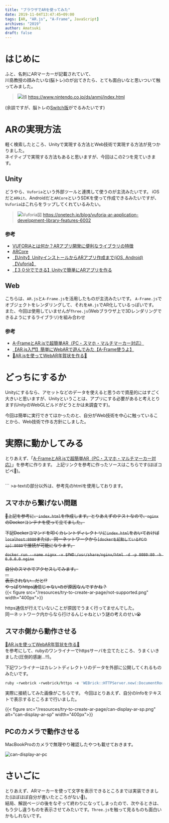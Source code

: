 ```yaml
---
title: "ブラウザでARを使ってみた"
date: 2019-11-04T13:47:45+09:00
tags: [AR, "AR.js", "A-Frame", JavaScript]
archives: "2019"
author: Amatsuki
draft: false
---
```

# はじめに
ふと、名刺にARマーカーが記載されていて、  
川島教授の顔みたいな(脳トレ)のが出てきたら、とても面白いなと思いついて触ってみました。

>![顔](https://www.nintendo.co.jp/ds/anmj/top/needfla.gif)
https://www.nintendo.co.jp/ds/anmj/index.html

(余談ですが、脳トレの[Switch版](https://topics.nintendo.co.jp/c/article/aa9b7d00-e021-11e9-b641-063b7ac45a6d.html)がでるみたいです)

# ARの実現方法
軽く検索したところ、Unityで実現する方法とWeb技術で実現する方法が見つかりました。  
ネイティブで実現する方法もあると思いますが、今回はこの2つを見ていきます。

## Unity
どうやら、`Vuforia`という外部ツールと連携して使うのが主流みたいです。
iOSだと`ARkit`、Androidだと`ARCore`というSDKを使って作成できるみたいですが、`Vuforia`はこれらをラップしてくれているみたい。

>![Vuforia図](https://onetech.jp/blog/wp-content/uploads/2019/10/Vuforia-ar-develop-Engine-1024x586.png)
>https://onetech.jp/blog/vuforia-ar-application-development-library-features-6002

### 参考
- [VUFORIAとは何か？ARアプリ開発に便利なライブラリの特徴](https://onetech.jp/blog/vuforia-ar-application-development-library-features-6002)
- [ARCore](https://unity3d.com/jp/partners/google/arcore)
- [【Unity】UnityインストールからARアプリ作成まで(iOS, Android)【Vuforia】](https://qiita.com/rio_matsui/items/32cd036684d7c32f57f9)
- [【３０分でできる】Unityで簡単にARアプリを作る](http://makers.hatenablog.com/entry/2013/12/27/191636)

## Web
こちらは、`AR.js`と`A-Frame.js`を活用したものが主流みたいです。
`A-Frame.js`でオブジェクトをレンダリングして、それを`AR.js`でAR化しているっぽいです。  
また、今回は使用していませんが`Three.js`(Webブラウザ上で3Dレンダリングできるようにするライブラリ)を組み合わせ

### 参考
- [A-FrameとAR.jsで超簡単AR（PC・スマホ・マルチマーカー対応）](https://qiita.com/mkoku/items/c635566e829c303a7d3f)
- [【AR.js入門】簡単にWebARで遊んでみた【A-Frame使うよ】](https://qiita.com/sakaryu/items/769a2a538baf7e4ee1c7)
- [🐶AR.jsを使ってWebAR年賀状を作る🐶](https://iti.hatenablog.jp/entry/2017/12/04/090023)

# どっちにするか
Unityにするなら、アセットなどのデータを使えると思うので資産的にはすごく大きいと思いますが、Unityということは、アプリにする必要があると考えとります(UnityのWebGLビルドがどうとかは未調査です)。

今回は簡単に実行できてほかったのと、自分がWeb技術を中心に触っていることから、Web技術で作る方針にしました。

# 実際に動かしてみる
とりあえず、「[A-FrameとAR.jsで超簡単AR（PC・スマホ・マルチマーカー対応）](https://qiita.com/mkoku/items/c635566e829c303a7d3f)」を参考に作ります。
上記リンクを参考に作ったソースはこちらです(ほぼコピペ🤔)。

>```html
<!doctype HTML>
<html>
<script src="https://aframe.io/releases/0.8.2/aframe.min.js"></script>
<script src="https://cdn.rawgit.com/jeromeetienne/AR.js/1.5.0/aframe/build/aframe-ar.js"></script>
<!-- スクリプト読み込み -->

<body style='margin:0px; overflow:hidden;'>
<a-scene embedded arjs="debugUIEnabled:false;trackingMethod:best;" vr-mode-ui="enabled: false">
    <a-marker preset="hiro">
        <a-text value="Name: Urato Amatsuki\nTwitter: @AmatsukiUrato\nGithub: AmatsukiUrato" position="0 0.5 0" align="center"></a-text>
    </a-marker>
    <a-entity camera></a-entity>
</a-scene>
</body>
</html>
```
>a-textの部分以外は、参考先のhtmlを使用しております。

## スマホから繋げない問題
~~上記を参考に、`index.html`を作成します。とりあえずのテストなので、`nginx`のDockerコンテナを使って立てました。~~

~~下記Dockerコマンドを叩くカレントディレクトリに`index.html`をおいておけば`localhost:8080`または、同一ネットワークから`[dockerを起動しているPCのip]:8080`で接続が可能になります。~~

~~`docker run --name nignx -v $PWD:/usr/share/nginx/html -d -p 8080:80 -h 0.0.0.0 nginx`~~

~~自分のスマホでアクセスしてみます。  
...  
表示されない…だと!?  
やっぱりhttps通信じゃないのが原因なんですかね？~~  
{{< figure src="/resources/try-to-create-ar-page/not-supported.png" width="400px">}}

https通信が行えていないことが原因でうまく行ってませんでした。  
同一ネットワーク内からなら行けるんじゃねという謎の考えのせい😭

## スマホ側から動作させる
[🐶AR.jsを使ってWebAR年賀状を作る🐶](https://iti.hatenablog.jp/entry/2017/12/04/090023)  
を参考にして、rubyのワンライナーでhttpsサーバを立てたところ、うまくいきました(圧倒的感謝…!!)。

下記ワンライナーはカレントディレクトリのデータを外部に公開してくれるものみたいです。

```ruby
ruby -rwebrick -rwebrick/https -e 'WEBrick::HTTPServer.new(:DocumentRoot => "./", :Port => 8000, :SSLEnable => true, :SSLCertName => [["CN", WEBrick::Utils::getservername]] ).start'
```

実際に接続してみた画像がこちらです。
今回はとりあえず、自分のInfoをテキストで表示するところまで行いました。

{{< figure src="/resources/try-to-create-ar-page/can-display-ar-sp.png" alt="can-display-ar-sp" width="400px">}}

## PCのカメラで動作させる
MacBookProのカメラで無理やり確認したやつも載せておきます。

![can-display-ar-pc](/resources/try-to-create-ar-page/can-display-ar-pc.png)

# さいごに
とりあえず、ARマーカーを使って文字を表示できるところまでは実装できました(ほぼほぼ自分が書いたところがない🙈)。  
結局、解説ページの後をなぞって終わりになってしまったので、次やるときは、もう少し違うものを表示させてみたいです。`Three.js`を触って見るものも面白いかもしれないです。